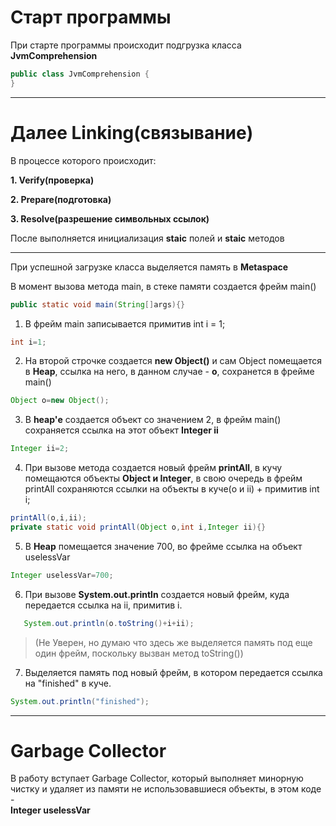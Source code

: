 # Старт программы #

При старте программы происходит подгрузка класса **JvmComprehension**

````java
public class JvmComprehension {
}
````

***

# Далее Linking(связывание) # 

В процессе которого происходит:

**1. Verify(проверка)**

**2. Prepare(подготовка)**

**3. Resolve(разрешение символьных ссылок)**

После выполняется инициализация **staic** полей и **staic** методов
***

При успешной загрузке класса выделяется память в **Metaspace**

В момент вызова метода main, в стеке памяти создается фрейм main()

````java
public static void main(String[]args){}
````

1. В фрейм main записывается примитив int i = 1;

````java
int i=1;
````

2. На второй строчке создается **new Object()** и сам Object помещается в **Heap**,
   ссылка на него, в данном случае - **o**, сохранется в фрейме main()

````java
Object o=new Object();
````

3. В **heap'е** создается объект со значением 2, в фрейм main() сохраняется ссылка на этот объект **Integer ii**

````java
Integer ii=2; 
````

4. При вызове метода создается новый фрейм **printAll**, в кучу помещаются объекты **Object и Integer**, в свою очередь
   в фрейм printAll сохраняются ссылки на объекты в куче(o и ii) + примитив int i;

````java 
printAll(o,i,ii);
private static void printAll(Object o,int i,Integer ii){}
````

5. В **Heap** помещается значение 700, во фрейме ссылка на объект uselessVar

````java
Integer uselessVar=700;
````

6. При вызове **System.out.println** создается новый фрейм, куда передается ссылка на ii, примитив i.

````java
   System.out.println(o.toString()+i+ii);
````

> (Не Уверен, но думаю что здесь же выделяется память под еще один фрейм, поскольку вызван метод toString())

7. Выделяется память под новый фрейм, в котором передается ссылка на "finished" в куче.

````java
System.out.println("finished");
````

***

# Garbage Collector #

В работу вступает Garbage Collector, который выполняет минорную чистку и удаляет из памяти не использовавшиеся объекты,
в этом коде -  
**Integer uselessVar**
